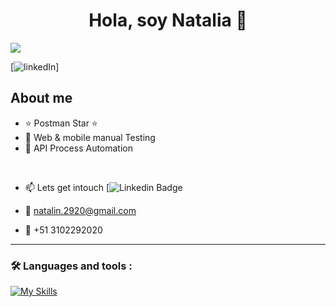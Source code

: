 <div align="center">
<h1 align="center">Hola, soy Natalia 👋</h1>
</div>
<img src="https://imgur.com/VWGPlkY">

[![linkedIn](https://www.linkedin.com/in/natamolinaqa)]

## About me

- ⭐ Postman Star ⭐
- 🐛 Web & mobile manual Testing
- 📲 API Process Automation
<br>

* :mailbox: Lets get intouch  [![Linkedin Badge](https://www.linkedin.com/in/natamolinaqa/)

* :e-mail: natalin.2920@gmail.com

* :iphone: +51 3102292020

---

### :hammer_and_wrench: Languages and tools :
<div id="header" align="left">
  
   [![My Skills](https://skillicons.dev/icons?i=py,postman,java,postgres,github,unreal,angular,nodejs,js,html,css)](https://skillicons.dev)

</div>
